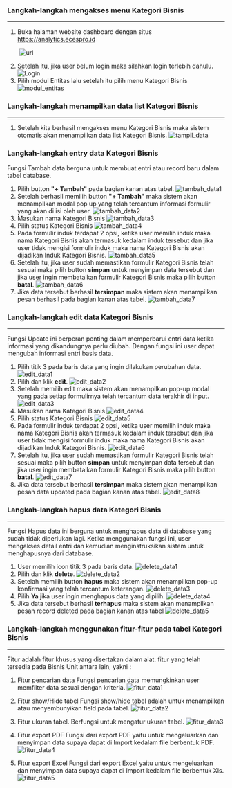 ### __Langkah-langkah mengakses menu Kategori Bisnis__
---
1. Buka halaman website dashboard dengan situs https://analytics.ecespro.id

&nbsp;&nbsp;&nbsp;&nbsp;&nbsp;&nbsp;&nbsp;![url](../../static/img/KategoriBisnis/Url.png)

2. Setelah itu, jika user belum login maka silahkan login terlebih dahulu.
![Login](../../static/img/KategoriBisnis/26.png)
3. Pilih modul Entitas lalu setelah itu pilih menu Kategori Bisnis
![modul_entitas](../../static/img/KategoriBisnis/1.png)


### __Langkah-langkah menampilkan data list Kategori Bisnis__
---
1. Setelah kita berhasil mengakses menu Kategori Bisnis maka sistem otomatis akan menampilkan data list Kategori Bisnis.
![tampil_data](../../static/img/KategoriBisnis/2.png)

### __Langkah-langkah entry data Kategori Bisnis__
Fungsi Tambah data berguna untuk membuat entri atau record baru dalam tabel database. 
1. Pilih button **"+ Tambah"** pada bagian kanan atas tabel.
![tambah_data1](../../static/img/KategoriBisnis/3.png)
2. Setelah berhasil memilih button **"+ Tambah"** maka sistem akan menampilkan modal pop up yang telah tercantum informasi formulir yang akan di isi oleh user.
![tambah_data2](../../static/img/KategoriBisnis/4.png)
3. Masukan nama Kategori Bisnis
![tambah_data3](../../static/img/KategoriBisnis/5.png)
4. Pilih status Kategori Bisnis
![tambah_data4](../../static/img/KategoriBisnis/6.png)
5. Pada formulir induk terdapat 2 opsi, ketika user memilih induk maka nama Kategori  Bisnis akan termasuk kedalam induk tersebut dan jika user tidak mengisi formulir induk maka nama Kategori Bisnis akan dijadikan Induk Kategori Bisnis.
![tambah_data5](../../static/img/KategoriBisnis/7.png)
6. Setelah itu, jika user sudah memastikan formulir Kategori Bisnis telah sesuai maka pilih button **simpan** untuk menyimpan data tersebut dan jika user ingin membatalkan formulir Kategori Bisnis maka pilih button **batal**.
![tambah_data6](../../static/img/KategoriBisnis/8.png)
7. Jika data tersebut berhasil **tersimpan** maka sistem akan menampilkan pesan berhasil pada bagian kanan atas tabel.
![tambah_data7](../../static/img/KategoriBisnis/9.png)

### __Langkah-langkah edit data Kategori Bisnis__
---
Fungsi Update ini berperan penting dalam memperbarui entri data ketika informasi yang dikandungnya perlu diubah. Dengan fungsi ini user dapat mengubah informasi entri basis data. 
1. Pilih titik 3 pada baris data yang ingin dilakukan perubahan data.
![edit_data1](../../static/img/KategoriBisnis/10.png)
2. Pilih dan klik **edit**.
![edit_data2](../../static/img/KategoriBisnis/11.png)
3. Setelah memilih edit maka sistem akan menampilkan pop-up modal yang pada setiap formulirnya telah tercantum data terakhir di input.
![edit_data3](../../static/img/KategoriBisnis/12.png)
4. Masukan nama Kategori Bisnis
![edit_data4](../../static/img/KategoriBisnis/13.png)
5. Pilih status Kategori Bisnis
![edit_data5](../../static/img/KategoriBisnis/14.png)
6. Pada formulir induk terdapat 2 opsi, ketika user memilih induk maka nama Kategori  Bisnis akan termasuk kedalam induk tersebut dan jika user tidak mengisi formulir induk maka nama Kategori Bisnis akan dijadikan Induk Kategori Bisnis.
![edit_data6](../../static/img/KategoriBisnis/15.png)
7. Setelah itu, jika user sudah memastikan formulir Kategori Bisnis telah sesuai maka pilih button **simpan** untuk menyimpan data tersebut dan jika user ingin membatalkan formulir Kategori Bisnis maka pilih button **batal**.
![edit_data7](../../static/img/KategoriBisnis/16.png)
8. Jika data tersebut berhasil **tersimpan** maka sistem akan menampilkan pesan data updated pada bagian kanan atas tabel.
![edit_data8](../../static/img/KategoriBisnis/17.png)

### __Langkah-langkah hapus data Kategori Bisnis__
---
Fungsi Hapus data ini berguna untuk menghapus data di database yang sudah tidak diperlukan lagi. Ketika menggunakan fungsi ini, user mengakses detail entri dan kemudian menginstruksikan sistem untuk menghapusnya dari database. 
1. User memilih icon titik 3 pada baris data.
![delete_data1](../../static/img/KategoriBisnis/10.png)
2. Pilih dan klik **delete**.
![delete_data2](../../static/img/KategoriBisnis/11.png)
3. Setelah memilih button **hapus** maka sistem akan menampilkan pop-up konfirmasi yang telah tercantum keterangan.
![delete_data3](../../static/img/KategoriBisnis/18.png)
4. Pilih **Ya** jika user ingin menghapus data yang dipilih.
![delete_data4](../../static/img/KategoriBisnis/19.png)
5. Jika data tersebut berhasil **terhapus** maka sistem akan menampilkan pesan record deleted pada bagian kanan atas tabel
![delete_data5](../../static/img/KategoriBisnis/20.png)


### __Langkah-langkah menggunakan fitur-fitur pada tabel Kategori Bisnis__
---
Fitur adalah fitur khusus yang disertakan dalam alat. fitur yang telah tersedia pada Bisnis Unit antara lain, yakni :

1. Fitur pencarian data
Fungsi pencarian data memungkinkan user memfilter data sesuai dengan kriteria.
![fitur_data1](../../static/img/KategoriBisnis/21.png)

2. Fitur show/Hide tabel
Fungsi show/hide tabel adalah untuk menampilkan atau menyembunyikan field pada tabel.
![fitur_data2](../../static/img/KategoriBisnis/22.png)

3. Fitur ukuran tabel.
Berfungsi untuk mengatur ukuran tabel.
![fitur_data3](../../static/img/KategoriBisnis/23.png)

4. Fitur export PDF
Fungsi dari export PDF yaitu untuk mengeluarkan dan menyimpan data supaya dapat di Import kedalam file berbentuk PDF.
![fitur_data4](../../static/img/KategoriBisnis/24.png)

5. Fitur export Excel
Fungsi dari export Excel yaitu untuk mengeluarkan dan menyimpan data supaya dapat di Import kedalam file berbentuk Xls.
![fitur_data5](../../static/img/KategoriBisnis/25.png)
